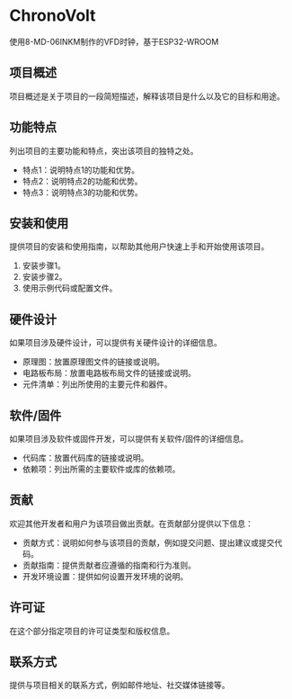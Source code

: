 # ChronoVolt

使用8-MD-06INKM制作的VFD时钟，基于ESP32-WROOM

## 项目概述

项目概述是关于项目的一段简短描述，解释该项目是什么以及它的目标和用途。

## 功能特点

列出项目的主要功能和特点，突出该项目的独特之处。

- 特点1：说明特点1的功能和优势。
- 特点2：说明特点2的功能和优势。
- 特点3：说明特点3的功能和优势。

## 安装和使用

提供项目的安装和使用指南，以帮助其他用户快速上手和开始使用该项目。

1. 安装步骤1。
2. 安装步骤2。
3. 使用示例代码或配置文件。

## 硬件设计

如果项目涉及硬件设计，可以提供有关硬件设计的详细信息。

- 原理图：放置原理图文件的链接或说明。
- 电路板布局：放置电路板布局文件的链接或说明。
- 元件清单：列出所使用的主要元件和器件。

## 软件/固件

如果项目涉及软件或固件开发，可以提供有关软件/固件的详细信息。

- 代码库：放置代码库的链接或说明。
- 依赖项：列出所需的主要软件或库的依赖项。

## 贡献

欢迎其他开发者和用户为该项目做出贡献。在贡献部分提供以下信息：

- 贡献方式：说明如何参与该项目的贡献，例如提交问题、提出建议或提交代码。 
- 贡献指南：提供贡献者应遵循的指南和行为准则。
- 开发环境设置：提供如何设置开发环境的说明。

## 许可证

在这个部分指定项目的许可证类型和版权信息。

## 联系方式

提供与项目相关的联系方式，例如邮件地址、社交媒体链接等。